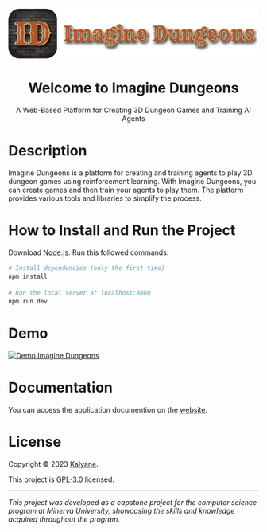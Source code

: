 ![Logo](https://raw.githubusercontent.com/kalyane/imagine_dungeons/main/public/images/logo-icon.png)
# <center>Welcome to Imagine Dungeons</center> 

<center>A Web-Based Platform for Creating 3D Dungeon Games and Training AI Agents</center>

# Description

Imagine Dungeons is a platform for creating and training agents to play 3D dungeon games using reinforcement learning. With Imagine Dungeons, you can create games and then train your agents to play them. The platform provides various tools and libraries to simplify the process.

# How to Install and Run the Project

Download [Node.js](https://nodejs.org/en/download/).
Run this followed commands:

``` bash
# Install dependencies (only the first time)
npm install

# Run the local server at localhost:8080
npm run dev

```

# Demo

[![Demo Imagine Dungeons](https://raw.githubusercontent.com/kalyane/imagine_dungeons/main/public/images/demo.gif)](https://youtu.be/C-r_5RO2nko)

# Documentation

You can access the application documention on the [website](https://imagine-dungeons.fly.dev/documentation). 

# License

Copyright © 2023 [Kalyane](https://github.com/kalyane).

This project is [GPL-3.0](https://github.com/kalyane/imagine_dungeons/blob/main/LICENSE.md) licensed.

<hr>

*This project was developed as a capstone project for the computer science program at Minerva University, showcasing the skills and knowledge acquired throughout the program.*